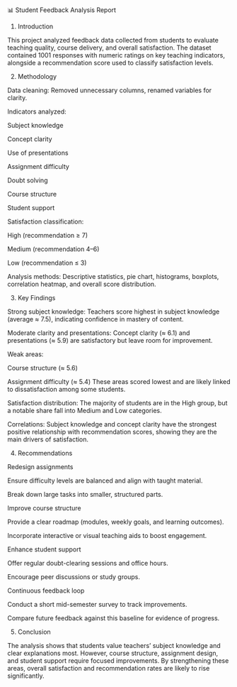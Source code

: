📊 Student Feedback Analysis Report
1. Introduction

This project analyzed feedback data collected from students to evaluate teaching quality, course delivery, and overall satisfaction. The dataset contained 1001 responses with numeric ratings on key teaching indicators, alongside a recommendation score used to classify satisfaction levels.

2. Methodology

Data cleaning: Removed unnecessary columns, renamed variables for clarity.

Indicators analyzed:

Subject knowledge

Concept clarity

Use of presentations

Assignment difficulty

Doubt solving

Course structure

Student support

Satisfaction classification:

High (recommendation ≥ 7)

Medium (recommendation 4–6)

Low (recommendation ≤ 3)

Analysis methods: Descriptive statistics, pie chart, histograms, boxplots, correlation heatmap, and overall score distribution.

3. Key Findings

Strong subject knowledge: Teachers score highest in subject knowledge (average ≈ 7.5), indicating confidence in mastery of content.

Moderate clarity and presentations: Concept clarity (≈ 6.1) and presentations (≈ 5.9) are satisfactory but leave room for improvement.

Weak areas:

Course structure (≈ 5.6)

Assignment difficulty (≈ 5.4)
These areas scored lowest and are likely linked to dissatisfaction among some students.

Satisfaction distribution: The majority of students are in the High group, but a notable share fall into Medium and Low categories.

Correlations: Subject knowledge and concept clarity have the strongest positive relationship with recommendation scores, showing they are the main drivers of satisfaction.

4. Recommendations

Redesign assignments

Ensure difficulty levels are balanced and align with taught material.

Break down large tasks into smaller, structured parts.

Improve course structure

Provide a clear roadmap (modules, weekly goals, and learning outcomes).

Incorporate interactive or visual teaching aids to boost engagement.

Enhance student support

Offer regular doubt-clearing sessions and office hours.

Encourage peer discussions or study groups.

Continuous feedback loop

Conduct a short mid-semester survey to track improvements.

Compare future feedback against this baseline for evidence of progress.

5. Conclusion

The analysis shows that students value teachers’ subject knowledge and clear explanations most. However, course structure, assignment design, and student support require focused improvements. By strengthening these areas, overall satisfaction and recommendation rates are likely to rise significantly.
